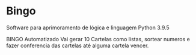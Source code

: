 # Bingo
 Software para aprimoramento de lógica e linguagem Python 3.9.5
 
 BINGO Automatizado
 Vai gerar 10 Cartelas como listas, sortear numeros e fazer conferencia das cartelas até alguma cartela vencer.
